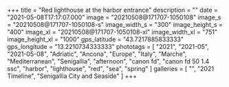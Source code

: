 +++
title = "Red lighthouse at the harbor entrance"
description = ""
date = "2021-05-08T17:17:07.000"
image = "20210508@171707-1050108"
image_s = "20210508@171707-1050108-s"
image_width_s = "300"
image_height_s = "400"
image_xl = "20210508@171707-1050108-xl"
image_width_xl = "751"
image_height_xl = "1000"
gps_latitude = "43.7217885833333"
gps_longitude = "13.2210734333333"
phototags = [ "2021", "2021-05", "2021-05-08", "Adriatic", "Ancona", "Europe", "Italy", "Marche", "Mediterranean", "Senigallia", "afternoon", "canon fd", "canon fd 50 1.4 ssc", "harbor", "lighthouse", "red", "sea", "spring" ]
galleries = [ "", "2021 Timeline", "Senigallia City and Seaside" ]
+++
